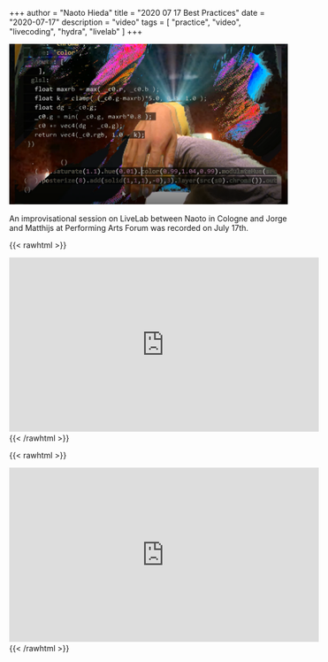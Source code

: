 +++
author = "Naoto Hieda"
title = "2020 07 17 Best Practices"
date = "2020-07-17"
description = "video"
tags = [ "practice", "video", "livecoding", "hydra", "livelab" ]
+++

![](/images/2020-07-17-paf.png)

An improvisational session on LiveLab between Naoto in Cologne and Jorge and Matthijs at Performing Arts Forum was recorded on July 17th.

{{< rawhtml >}}
<div class="youtube-container">
<iframe class="youtube-video" width="560" height="315" src="https://www.youtube.com/embed/SSxyi_61-Os" frameborder="0" allow="accelerometer; autoplay; encrypted-media; gyroscope; picture-in-picture" allowfullscreen></iframe>
</div>
{{< /rawhtml >}}

{{< rawhtml >}}
<div class="youtube-container">
<iframe class="youtube-video" width="560" height="315" src="https://www.youtube.com/embed/aHWojjKA1Y0" frameborder="0" allow="accelerometer; autoplay; encrypted-media; gyroscope; picture-in-picture" allowfullscreen></iframe>
</div>
{{< /rawhtml >}}

